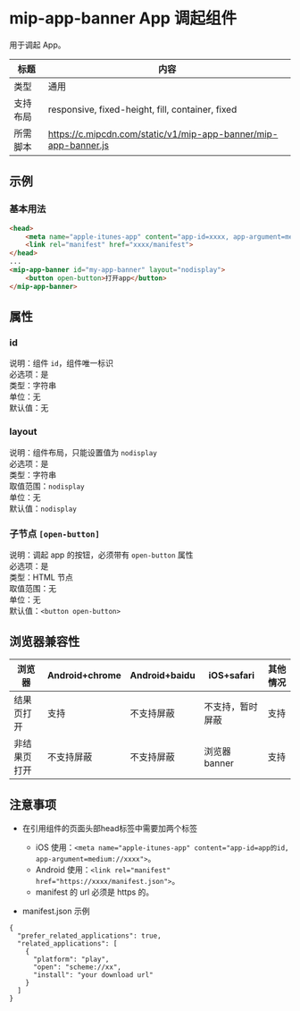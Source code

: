 # mip-app-banner App 调起组件

用于调起 App。

标题|内容
----|----
类型|通用
支持布局|responsive, fixed-height, fill, container, fixed
所需脚本|https://c.mipcdn.com/static/v1/mip-app-banner/mip-app-banner.js

## 示例

### 基本用法
```html
<head>
    <meta name="apple-itunes-app" content="app-id=xxxx, app-argument=medium://xxxx">
    <link rel="manifest" href="xxxx/manifest">
</head>
...
<mip-app-banner id="my-app-banner" layout="nodisplay">
    <button open-button>打开app</button>
</mip-app-banner>
```

## 属性

### id

说明：组件 `id`，组件唯一标识  
必选项：是  
类型：字符串  
单位：无  
默认值：无  

### layout

说明：组件布局，只能设置值为 `nodisplay`  
必选项：是  
类型：字符串  
取值范围：`nodisplay`  
单位：无  
默认值：`nodisplay`  

### 子节点 `[open-button]`

说明：调起 app 的按钮，必须带有 `open-button` 属性  
必选项：是  
类型：HTML 节点  
取值范围：无  
单位：无  
默认值：`<button open-button>`

## 浏览器兼容性

浏览器|Android+chrome|Android+baidu|iOS+safari |其他情况
---|---|---|---|---
结果页打开|支持|不支持屏蔽|不支持，暂时屏蔽|支持
非结果页打开|不支持屏蔽|不支持屏蔽|浏览器 banner|支持


## 注意事项

- 在引用组件的页面头部head标签中需要加两个标签
    - iOS 使用：`<meta name="apple-itunes-app" content="app-id=app的id, app-argument=medium://xxxx">`。
    - Android 使用：`<link rel="manifest" href="https://xxxx/manifest.json">`。
    - manifest 的 url 必须是 https 的。

- manifest.json 示例

```
{
  "prefer_related_applications": true, 
  "related_applications": [
    {
      "platform": "play",
      "open": "scheme://xx",
      "install": "your download url"
    }
  ]
}
```

